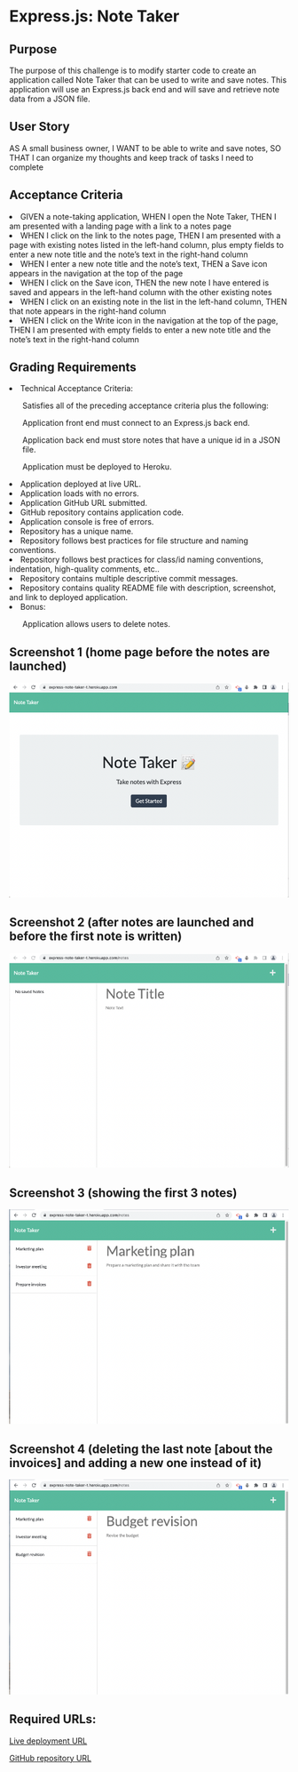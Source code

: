 <h1>Express.js: Note Taker</h1>

<h2>Purpose</h2>
<p>The purpose of this challenge is to modify starter code to create an application called Note Taker that can be used to write and save notes. This application will use an Express.js back end and will save and retrieve note data from a JSON file.</p>

<h2>User Story</h2>
<p>AS A small business owner, I WANT to be able to write and save notes, SO THAT I can organize my thoughts and keep track of tasks I need to complete
</p>

<h2>Acceptance Criteria</h2>
<li>GIVEN a note-taking application, WHEN I open the Note Taker, THEN I am presented with a landing page with a link to a notes page
</li>
<li>WHEN I click on the link to the notes page, THEN I am presented with a page with existing notes listed in the left-hand column, plus empty fields to enter a new note title and the note’s text in the right-hand column
</li>
<li>WHEN I enter a new note title and the note’s text, THEN a Save icon appears in the navigation at the top of the page
</li>
<li>WHEN I click on the Save icon, THEN the new note I have entered is saved and appears in the left-hand column with the other existing notes
</li>
<li>WHEN I click on an existing note in the list in the left-hand column, THEN that note appears in the right-hand column
</li>
<li>WHEN I click on the Write icon in the navigation at the top of the page, THEN I am presented with empty fields to enter a new note title and the note’s text in the right-hand column
</li>

<h2>Grading Requirements</h2>
<li>Technical Acceptance Criteria:</li>
<ul>Satisfies all of the preceding acceptance criteria plus the following:</ul>
<ul>Application front end must connect to an Express.js back end.</ul>
<ul>Application back end must store notes that have a unique id in a JSON file.</ul>
<ul>Application must be deployed to Heroku.</ul>
<li>Application deployed at live URL.</li>
<li>Application loads with no errors.</li>
<li>Application GitHub URL submitted.</li>
<li>GitHub repository contains application code.</li>
<li>Application console is free of errors.</li>
<li>Repository has a unique name.</li>
<li>Repository follows best practices for file structure and naming conventions.</li>
<li>Repository follows best practices for class/id naming conventions, indentation, high-quality comments, etc..</li>
<li>Repository contains multiple descriptive commit messages.</li>
<li>Repository contains quality README file with description, screenshot, and link to deployed application.</li>
<li>Bonus:</li>
<ul>Application allows users to delete notes.</ul>

<h2>Screenshot 1 (home page before the notes are launched)</h2>

![image](https://github.com/tornicke/note-taker/blob/main/images/Screenshot_1.png)

<h2>Screenshot 2 (after notes are launched and before the first note is written)</h2>

![image](https://github.com/tornicke/note-taker/blob/main/images/Screenshot_2.png)

<h2>Screenshot 3 (showing the first 3 notes)</h2>

![image](https://github.com/tornicke/note-taker/blob/main/images/Screenshot_3.png)

<h2>Screenshot 4 (deleting the last note [about the invoices] and adding a new one instead of it)</h2>

![image](https://github.com/tornicke/note-taker/blob/main/images/Screenshot_4.png)

<h2>Required URLs:</h2>

[Live deployment URL](http://express-note-taker-t.herokuapp.com/)

[GitHub repository URL](https://github.com/tornicke/note-taker)
